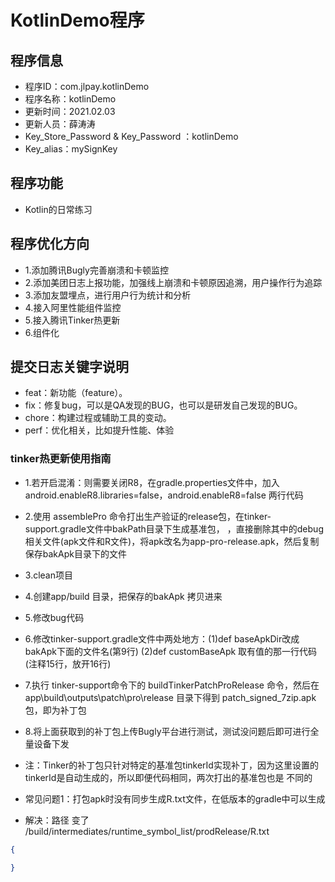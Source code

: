 # KotlinDemo程序

## 程序信息
* 程序ID：com.jlpay.kotlinDemo
* 程序名称：kotlinDemo
* 更新时间：2021.02.03
* 更新人员：薛涛涛
* Key_Store_Password & Key_Password ：kotlinDemo
* Key_alias：mySignKey

## 程序功能
* Kotlin的日常练习

## 程序优化方向
* 1.添加腾讯Bugly完善崩溃和卡顿监控
* 2.添加美团日志上报功能，加强线上崩溃和卡顿原因追溯，用户操作行为追踪
* 3.添加友盟埋点，进行用户行为统计和分析
* 4.接入阿里性能组件监控
* 5.接入腾讯Tinker热更新
* 6.组件化

## 提交日志关键字说明
* feat：新功能（feature）。
* fix：修复bug，可以是QA发现的BUG，也可以是研发自己发现的BUG。
* chore：构建过程或辅助工具的变动。
* perf：优化相关，比如提升性能、体验

### tinker热更新使用指南

* 1.若开启混淆：则需要关闭R8，在gradle.properties文件中，加入android.enableR8.libraries=false，android.enableR8=false
两行代码

* 2.使用 assemblePro 命令打出生产验证的release包，在tinker-support.gradle文件中bakPath目录下生成基准包，
，直接删除其中的debug相关文件(apk文件和R文件)，将apk改名为app-pro-release.apk，然后复制保存bakApk目录下的文件

* 3.clean项目

* 4.创建app/build 目录，把保存的bakApk 拷贝进来

* 5.修改bug代码

* 6.修改tinker-support.gradle文件中两处地方：(1)def baseApkDir改成bakApk下面的文件名(第9行) (2)def customBaseApk
取有值的那一行代码(注释15行，放开16行)

* 7.执行 tinker-support命令下的 buildTinkerPatchProRelease 命令，然后在 app\build\outputs\patch\pro\release
目录下得到 patch_signed_7zip.apk包，即为补丁包

* 8.将上面获取到的补丁包上传Bugly平台进行测试，测试没问题后即可进行全量设备下发

* 注：Tinker的补丁包只针对特定的基准包tinkerId实现补丁，因为这里设置的tinkerId是自动生成的，所以即便代码相同，两次打出的基准包也是
不同的

* 常见问题1：打包apk时没有同步生成R.txt文件，在低版本的gradle中可以生成    
* 解决：路径 变了 /build/intermediates/runtime_symbol_list/prodRelease/R.txt


```JSON
{

}
```

